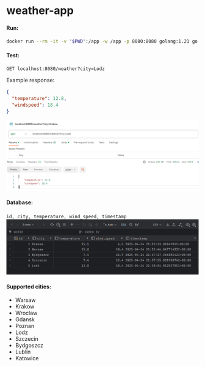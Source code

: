 # weather-app

#### Run:
```bash
docker run --rm -it -v "$PWD":/app -w /app -p 8080:8080 golang:1.21 go run main.go
```

#### Test:
```
GET localhost:8080/weather?city=Lodz
```
Example response:
```json
{
  "temperature": 12.8,
  "windspeed": 18.4
}
```
![weather_response.PNG](weather_response.PNG)


#### Database:
`id, city, temperature, wind_speed, timestamp`  
![weather_logs.PNG](weather_logs.PNG)

#### Supported cities:
- Warsaw
- Krakow
- Wroclaw
- Gdansk
- Poznan
- Lodz
- Szczecin
- Bydgoszcz
- Lublin
- Katowice
